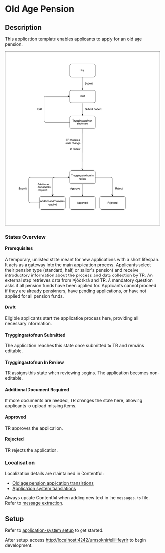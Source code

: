 # Old Age Pension

## Description

This application template enables applicants to apply for an old age pension.

![Application Process Flow](../core/assets/tr-applications-flow-chart.png)

### States Overview

#### Prerequisites

A temporary, unlisted state meant for new applications with a short lifespan. It acts as a gateway into the main application process. Applicants select their pension type (standard, half, or sailor's pension) and receive introductory information about the process and data collection by TR. An external step retrieves data from Þjóðskrá and TR. A mandatory question asks if all pension funds have been applied for. Applicants cannot proceed if they are already pensioners, have pending applications, or have not applied for all pension funds.

#### Draft

Eligible applicants start the application process here, providing all necessary information.

#### Tryggingastofnun Submitted

The application reaches this state once submitted to TR and remains editable.

#### Tryggingastofnun In Review

TR assigns this state when reviewing begins. The application becomes non-editable.

#### Additional Document Required

If more documents are needed, TR changes the state here, allowing applicants to upload missing items.

#### Approved

TR approves the application.

#### Rejected

TR rejects the application.

### Localisation

Localization details are maintained in Contentful:

- [Old age pension application translations](https://app.contentful.com/spaces/8k0h54kbe6bj/entries/oap.application)
- [Application system translations](https://app.contentful.com/spaces/8k0h54kbe6bj/entries/application.system)

Always update Contentful when adding new text in the `messages.ts` file. Refer to [message extraction](../../../../localization/README.md#message-extraction).

## Setup

Refer to [application-system setup](../../../../../apps/application-system/README.md) to get started.

After setup, access [http://localhost:4242/umsoknir/ellilifeyrir](http://localhost:4242/umsoknir/ellilifeyrir) to begin development.
